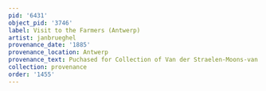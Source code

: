 ```yaml
---
pid: '6431'
object_pid: '3746'
label: Visit to the Farmers (Antwerp)
artist: janbrueghel
provenance_date: '1885'
provenance_location: Antwerp
provenance_text: Puchased for Collection of Van der Straelen-Moons-van Lerius
collection: provenance
order: '1455'
---
```

